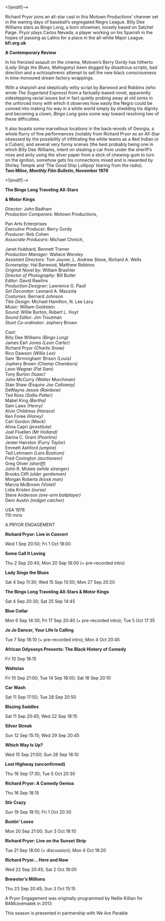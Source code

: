 <![endif]-->

Richard Pryor joins an all-star cast in this Motown Productions’ charmer set in the waning days of baseball’s segregated Negro League. Billy Dee Williams stars as Bingo Long, a born showman, loosely based on Satchel Paige. Pryor plays Carlos Nevada, a player working on his Spanish in the hopes of passing as Latino for a place in the all-white Major League.<br>
**bfi.org.uk**<br>

**A Contemporary Review**

In his frenzied assault on the cinema, Motown’s Berry Gordy has hitherto (_Lady Sings the Blues, Mahogany_) been dogged by disastrous scripts, bad direction and a schizophrenic attempt to sell the new black consciousness in time-honoured dream factory wrappings.

With a sharpish and skeptically witty script by Barwood and Robbins (who wrote _The Sugarland Express_) from a factually-based novel, apparently sidestepping racial issues but in fact quietly probing away at old sores in the unforced irony with which it observes how easily the Negro could be conned into making his way in a white world simply by shedding his dignity and becoming a clown, _Bingo Long_ goes some way toward resolving two of these difficulties.

It also boasts some marvellous locations in the back-woods of Georgia, a whole flurry of fine performances (notably from Richard Pryor as an All-Star obsessed by the possibility of infiltrating the white teams as a Red Indian or a Cuban), and several very funny scenes (the best probably being one in which Billy Dee Williams, intent on stealing a car from under the sheriff’s nose and airily using the silver paper from a stick of chewing-gum to turn on the ignition, somehow gets his connections mixed and is rewarded by Shirley Temple and ‘The Good Ship Lollipop’ blaring from the radio).<br>
**Tom Milne, _Monthly Film Bulletin_, November 1976**<br>

<![endif]-->

**The Bingo Long Traveling All-Stars**

**& Motor Kings**

_Director_: John Badham  
_Production Companies_: Motown Productions,

Pan Arts Enterprises  
_Executive Producer_: Berry Gordy  
_Producer_: Rob Cohen  
_Associate Producers_: Michael Chinich,

Janet Hubbard, Bennett Tramer  
_Production Manager_: Wallace Worsley  
_Assistant Directors_: Tom Joyner, L. Andrew Stone, Richard A. Wells  
_Screenplay_: Hal Barwood, Matthew Robbins  
_Original Novel by_: William Brashler  
_Director of Photography_: Bill Butler  
_Editor_: David Rawlins  
_Production Designer_: Lawrence G. Paull  
_Set Decorator_: Leonard A. Mazzola  
_Costumes_: Bernard Johnson  
_Title Design_: Michael Hamilton, N. Lee Lacy  
_Music_: William Goldstein  
_Sound_: Willie Burton, Robert L. Hoyt  
_Sound Editor_: Jim Troutman  
_Stunt Co-ordinator_: Jophery Brown

_Cast:_  
Billy Dee Williams _(Bingo Long)_  
James Earl Jones _(Leon Carter)_  
Richard Pryor _(Charlie Snow)_  
Rico Dawson _(Willie Lee)_  
Sam ‘Birmingham’ Brison _(Louis)_  
Jophery Brown _(Champ Chambers)_  
Leon Wagner _(Fat Sam)_  
Tony Burton _(Isaac)_  
John McCurry _(Walter Murchman)_  
Stan Shaw _(Esquire Joe Calloway)_  
DeWayne Jessie _(Rainbow)_  
Ted Ross _(Sallie Potter)_  
Mabel King _(Bertha)_  
Sam Laws _(Henry)_  
Alvin Childress _(Horace)_  
Ken Foree _(Honey)_  
Carl Gordon _(Mack)_  
Ahna Capri _(prostitute)_  
Joel Fluellen _(Mr Holland)_  
Sarina C. Grant _(Pearline)_  
Jester Hairston _(Furry Taylor)_  
Emmett Ashford _(umpire)_  
Ted Lehmann _(Lars Bostrum)_  
Fred Covington _(auctioneer)_  
Greg Oliver _(sheriff)_  
John R. Mckee _(white stranger)_  
Brooks Clift _(older gentleman)_  
Morgan Roberts _(kiosk man)_  
Marcia McBroom _(Violet)_  
Lidia Kristen _(nurse)_  
Steve Anderson _(one-arm ballplayer)_  
Dero Austin _(midget catcher)_<br>

USA 1976<br>
110 mins<br>



A PRYOR ENGAGEMENT

**Richard Pryor: Live in Concert**

Wed 1 Sep 20:50; Fri 1 Oct 18:00

**Some Call It Loving**

Thu 2 Sep 20:40; Mon 20 Sep 18:00 (+ pre-recorded intro)

**Lady Sings the Blues**

Sat 4 Sep 11:30; Wed 15 Sep 13:50; Mon 27 Sep 20:20

**The Bingo Long Traveling All-Stars & Motor Kings**

Sat 4 Sep 20:30; Sat 25 Sep 14:45

**Blue Collar**

Mon 6 Sep 14:30; Fri 17 Sep 20:40 (+ pre-recorded intro); Tue 5 Oct 17:35

**Jo Jo Dancer, Your Life Is Calling**

Tue 7 Sep 18:10 (+ pre-recorded intro); Mon 4 Oct 20:45

**African Odysseys Presents: The Black History of Comedy**

Fri 10 Sep 18:15

**Wattstax**

Fri 10 Sep 21:00; Tue 14 Sep 18:00; Sat 18 Sep 20:10

**Car Wash**

Sat 11 Sep 17:50; Tue 28 Sep 20:50

**Blazing Saddles**

Sat 11 Sep 20:45; Wed 22 Sep 18:15

**Silver Streak**

Sun 12 Sep 15:15; Wed 29 Sep 20:45

**Which Way Is Up?**

Wed 15 Sep 21:00; Sun 26 Sep 18:10

**Lost Highway (unconfirmed)**

Thu 16 Sep 17:30; Tue 5 Oct 20:30

**Richard Pryor: A Comedy Genius**

Thu 16 Sep 18:15

**Stir Crazy**

Sun 19 Sep 18:10; Fri 1 Oct 20:30

**Bustin’ Loose**

Mon 20 Sep 21:00; Sun 3 Oct 18:10

**Richard Pryor: Live on the Sunset Strip**

Tue 21 Sep 18:00 (+ discussion); Mon 4 Oct 18:20

**Richard Pryor... Here and Now**

Wed 22 Sep 20:45; Sat 2 Oct 18:00

**Brewster’s Millions**

Thu 23 Sep 20:45; Sun 3 Oct 15:15

A Pryor Engagement was originally programmed by Nellie Killian for BAMcinématek in 2013

This season is presented in partnership with We Are Parable
<!--stackedit_data:
eyJoaXN0b3J5IjpbMTI4MjgzMTc4OV19
-->